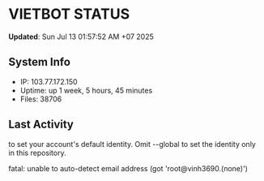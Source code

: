 # VIETBOT STATUS
**Updated**: Sun Jul 13 01:57:52 AM +07 2025

## System Info
- IP: 103.77.172.150
- Uptime: up 1 week, 5 hours, 45 minutes
- Files: 38706

## Last Activity

to set your account's default identity.
Omit --global to set the identity only in this repository.

fatal: unable to auto-detect email address (got 'root@vinh3690.(none)')

